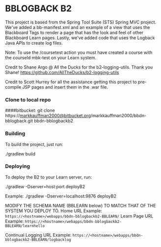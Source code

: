 BBLOGBACK B2
=====================

This project is based from the Spring Tool Suite (STS) Spring MVC project. We've added a bb-manifest.xml and an example of a view that uses the Blackboard Tags to render a page that has the look and feel of other Blackboard Learn pages.
Lastly, we've added code that uses the Logback Java APIs to create log files.

Note: To use the /coursetest action you must have created a course with the courseId mbk-test on your Learn system.

Credit to Shane Argo @ All the Ducks for the b2-logging-utils. Thank you Shane!
https://github.com/AllTheDucks/b2-logging-utils

Credit to Scott Hurrey for all the assistance getting this project to pre-compile JSP pages and insert them in the .war file.

### Clone to local repo
####bitbucket:
git clone https://markkauffman2000@bitbucket.org/markkauffman2000/bbdn-bblogback.git bbdn-bblogbackb2

### Building
To build the project, just run:

./gradlew build

### Deploying
To deploy the B2 to your Learn server, run:

./gradlew -Dserver=host:port deployB2

Example: ./gradlew -Dserver=localhost:9876 deployB2

MODIFY THE SCHEMA NAME (BBLEARN below) TO MATCH THAT OF THE SYSTEM YOU DEPLOY TO.
Home URL Example: `https://<hostname>/webapps/bbdn-bblogbackb2-BBLEARN/`
Learn Page URL Example: `https://<hostname>/webapps/bbdn-bblogbackb2-BBLEARN/learnhello`

Continual Logging URL Example: `https://<hostname>/webapps/bbdn-bblogbackb2-BBLEARN/logbacklog`
